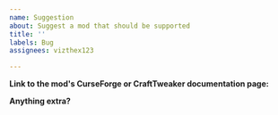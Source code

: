 ```yaml
---
name: Suggestion
about: Suggest a mod that should be supported
title: ''
labels: Bug
assignees: vizthex123

---
```


**Link to the mod's CurseForge or CraftTweaker documentation page:**


**Anything extra?**
